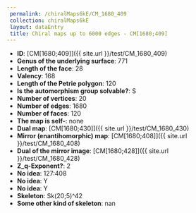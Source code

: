 ```yaml
--- 
 permalink: /chiralMaps6kE/CM_1680_409 
 collection: chiralMaps6kE
 layout: dataEntry
 title: Chiral maps up to 6000 edges - CM[1680;409]
---
```


- **ID**: [CM[1680;409]]({{ site.url }}/test/CM_1680_409)
- **Genus of the underlying surface**: 771
- **Length of the face**: 28
- **Valency**: 168
- **Length of the Petrie polygon**: 120
- **Is the automorphism group solvable?**: S
- **Number of vertices**: 20
- **Number of edges**: 1680
- **Number of faces**: 120
- **The map is self-**: none
- **Dual map**: [CM[1680;430]]({{ site.url }}/test/CM_1680_430)
- **Mirror (enantihomorphic) map**: [CM[1680;408]]({{ site.url }}/test/CM_1680_408)
- **Dual of the mirror image**: [CM[1680;428]]({{ site.url }}/test/CM_1680_428)
- **Z_q-Exponent?**: 2
- **No idea**:  127:408
- **No idea**: Y
- **No idea**: Y
- **Skeleton**: Sk(20;5)^42
- **Some other kind of skeleton**: nan
